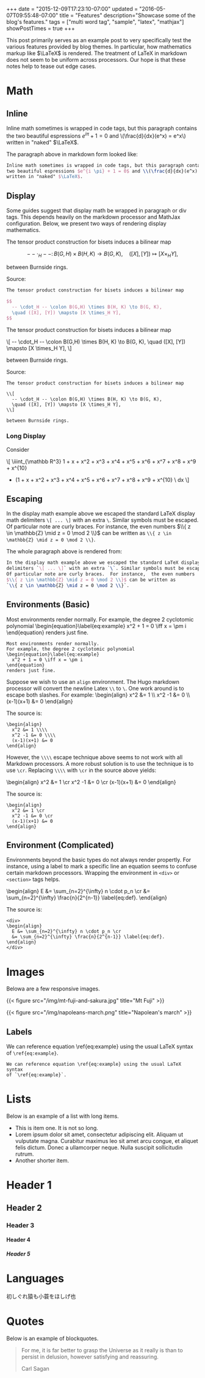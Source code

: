 +++
date = "2015-12-09T17:23:10-07:00"
updated = "2016-05-07T09:55:48-07:00"
title = "Features"
description="Showcase some of the blog's features."
tags = ["multi word tag", "sample", "latex", "mathjax"]
showPostTimes = true
+++

This post primarily serves as an example post to very specifically test
the various features provided by blog themes.  In particular,
how mathematics markup like $\LaTeX$ is rendered.  The treatment of
LaTeX in markdown does not seem to be uniform across processors.  Our
hope is that these notes help to tease out edge cases.

<!--more-->

# Math

## Inline
Inline math sometimes is wrapped in code tags, but this paragraph contains the
two beautiful espressions $e^{i \pi} + 1 = 0$ and \\(\frac{d}{dx}(e^x) = e^x\\)
written in "naked" $\LaTeX$.

The paragraph above in markdown form looked like:
```latex
Inline math sometimes is wrapped in code tags, but this paragraph contains the
two beautiful espressions $e^{i \pi} + 1 = 0$ and \\(\frac{d}{dx}(e^x) = e^x\\)
written in "naked" $\LaTeX$.
```

## Display

Some guides suggest that display math be wrapped in paragraph or div tags.
This depends heavily on the markdown processor and MathJax configuration.
Below, we present two ways of rendering display mathematics.

The tensor product construction for bisets induces a bilinear map

$$
  -- \cdot_H -- \colon B(G,H) \times B(H, K) \to B(G, K),
  \quad ([X], [Y]) \mapsto [X \times_H Y],
$$

between Burnside rings.

Source:

```latex
The tensor product construction for bisets induces a bilinear map

$$
  -- \cdot_H -- \colon B(G,H) \times B(H, K) \to B(G, K),
  \quad ([X], [Y]) \mapsto [X \times_H Y],
$$
```

The tensor product construction for bisets induces a bilinear map

\\[
  -- \cdot_H -- \colon B(G,H) \times B(H, K) \to B(G, K),
  \quad ([X], [Y]) \mapsto [X \times_H Y],
\\]

between Burnside rings.

Source:

```
The tensor product construction for bisets induces a bilinear map

\\[
  -- \cdot_H -- \colon B(G,H) \times B(H, K) \to B(G, K),
  \quad ([X], [Y]) \mapsto [X \times_H Y],
\\]

between Burnside rings.
```

### Long Display

Consider

\\[ 
   \iiint_{\mathbb R^3} 1 + x + x^2 + x^3 + x^4 + x^5 + x^6 + x^7 + x^8 + x^9 + x^{10}
   - (1 + x + x^2 + x^3 + x^4 + x^5 + x^6 + x^7 + x^8 + x^9 + x^{10} \ dx
\\]

## Escaping

In the display math example above we escaped the standard LaTeX display math
delimiters `\[ ... \]` with an extra `\`. Similar symbols must be escaped.
Of particular note are curly braces.  For instance,  the even numbers
$\\{ z \in \mathbb{Z} \mid z = 0 \mod 2 \\}$ can be written as
`\\{ z \in \mathbb{Z} \mid z = 0 \mod 2 \\}`.

The whole paragraph above is rendered from:
```latex
In the display math example above we escaped the standard LaTeX display math
delimiters `\[ ... \]` with an extra `\`. Similar symbols must be escaped.
Of particular note are curly braces.  For instance,  the even numbers
$\\{ z \in \mathbb{Z} \mid z = 0 \mod 2 \\}$ can be written as
`\\{ z \in \mathbb{Z} \mid z = 0 \mod 2 \\}`.
```


## Environments (Basic)

Most environments render normally.
For example, the degree 2 cyclotomic polynomial
\begin{equation}\label{eq:example}
  x^2 + 1 = 0 \iff x = \pm i
\end{equation}
renders just fine.

```
Most environments render normally.
For example, the degree 2 cyclotomic polynomial
\begin{equation}\label{eq:example}
  x^2 + 1 = 0 \iff x = \pm i
\end{equation}
renders just fine.
```

Suppose we wish to use an `align` environment.  The Hugo markdown processor
will convert the newline Latex `\\` to `\`.  One work around is to escape
both slashes.  For example:
\begin{align}
  x^2 &= 1 \\\\
  x^2 -1 &= 0 \\\\
  (x-1)(x+1) &= 0
\end{align}

The source is:
```
\begin{align}
  x^2 &= 1 \\\\
  x^2 -1 &= 0 \\\\
  (x-1)(x+1) &= 0
\end{align}
```

However, the  `\\\\` escape technique above seems to not work
with all Markdown processors. A more robust solution is to use
the technique is to use `\cr`.  Replacing `\\\\` with `\cr` in the source
above yields:

\begin{align}
  x^2 &= 1 \cr
  x^2 -1 &= 0 \cr
  (x-1)(x+1) &= 0
\end{align}

The source is:
```
\begin{align}
  x^2 &= 1 \cr
  x^2 -1 &= 0 \cr
  (x-1)(x+1) &= 0
\end{align}
```

## Environment (Complicated)

Environments beyond the basic types do not always render propertly.
For instance, using a label to mark a specific line an equation seems to confuse
certain markdown processors. Wrapping the environment in
`<div>` or `<section>` tags helps.

<div>
\begin{align}
  E &= \sum_{n=2}^{\infty} n \cdot p_n \cr
  &= \sum_{n=2}^{\infty} \frac{n}{2^{n-1}} \label{eq:def}.
\end{align}
</div>

The source is:
```
<div>
\begin{align}
  E &= \sum_{n=2}^{\infty} n \cdot p_n \cr
  &= \sum_{n=2}^{\infty} \frac{n}{2^{n-1}} \label{eq:def}.
\end{align}
</div>
```


# Images

Belowa are a few responsive images.  

{{< figure src="/img/mt-fuji-and-sakura.jpg" title="Mt Fuji" >}}

{{< figure src="/img/napoleans-march.png" title="Napolean's march" >}}

## Labels

We can reference equation \ref{eq:example} using the usual LaTeX syntax
of `\ref{eq:example}`.

```
We can reference equation \ref{eq:example} using the usual LaTeX syntax
of `\ref{eq:example}`.
```

# Lists

Below is an example of a list with long items.

- This is item one.  It is not so long.
- Lorem ipsum dolor sit amet, consectetur adipiscing elit. Aliquam ut vulputate magna. Curabitur maximus leo sit amet arcu congue, et aliquet felis dictum. Donec a ullamcorper neque. Nulla suscipit sollicitudin rutrum.
- Another shorter item.

# Header 1
## Header 2
### Header 3
#### Header 4
##### Header 5

# Languages

初しぐれ猿も小蓑をほしげ也

# Quotes

Below is an example of blockquotes.

>  For me, it is far better to grasp the Universe as it really is than to
>  persist in delusion, however satisfying and reassuring.
>
>  Carl Sagan

